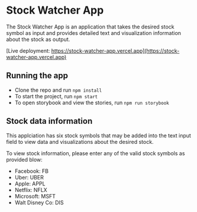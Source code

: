 # Stock Watcher App

The Stock Watcher App is an application that takes the desired stock symbol as input and provides detailed text and visualization information about the stock as output.

[Live deployment: https://stock-watcher-app.vercel.app](https://stock-watcher-app.vercel.app)

## Running the app

- Clone the repo and run `npm install`
- To start the project, run `npm start`
- To open storybook and view the stories, run `npm run storybook`

## Stock data information

This applciation has six stock symbols that may be added into the text input field to view data and visualizations about the desired stock.

To view stock information, please enter any of the valid stock symbols as provided blow:

- Facebook: FB
- Uber: UBER
- Apple: APPL
- Netflix: NFLX
- Microsoft: MSFT
- Walt Disney Co: DIS
